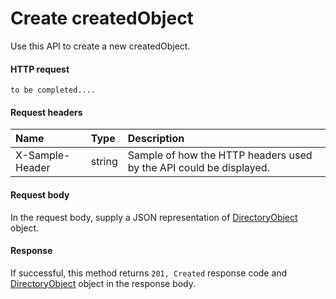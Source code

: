 # Create createdObject

Use this API to create a new createdObject.
#### HTTP request
```http
to be completed....
```
#### Request headers
| Name       | Type | Description|
|:---------------|:--------|:----------|
| X-Sample-Header  | string  | Sample of how the HTTP headers used by the API could be displayed.|

#### Request body
In the request body, supply a JSON representation of [DirectoryObject](../api/directoryobject.md) object.


#### Response
If successful, this method returns `201, Created` response code and [DirectoryObject](../resources/directoryobject.md) object in the response body.
